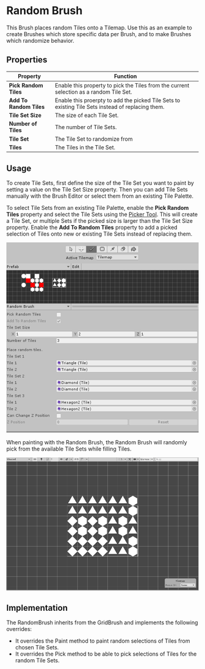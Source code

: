 # Random Brush

This Brush places random Tiles onto a Tilemap. Use this as an example to create Brushes which store specific data per Brush, and to make Brushes which randomize behavior.

## Properties

| Property                | Function                                                     |
| ----------------------- | ------------------------------------------------------------ |
| __Pick Random Tiles__   | Enable this property to pick the Tiles from the current selection as a random Tile Set. |
| __Add To Random Tiles__ | Enable this proerpty to add the picked Tile Sets to existing Tile Sets instead of replacing them. |
| __Tile Set Size__       | The size of each Tile Set.                                   |
| __Number of Tiles__     | The number of Tile Sets.                                     |
| __Tile Set__            | The Tile Set to randomize from                               |
| __Tiles__               | The Tiles in the Tile Set.                                   |

## Usage

To create Tile Sets, first define the size of the Tile Set you want to paint by setting a value on the Tile Set Size property. Then you can add Tile Sets manually with the Brush Editor or select them from an existing Tile Palette.

To select Tile Sets from an existing Tile Palette, enable the __Pick Random Tiles__ property and select the Tile Sets using the [Picker Tool](https://docs.unity3d.com/Manual/Tilemap-Painting.html#Picker). This will create a Tile Set, or multiple Sets if the picked size is larger than the Tile Set Size property. Enable the __Add To Random Tiles__ property to add a picked selection of Tiles onto new or existing Tile Sets instead of replacing them.

![Brush Editor with Random Brush](images/RandomBrushTileSet.png)

When painting with the Random Brush, the Random Brush will randomly pick from the available Tile Sets while filling Tiles. 

![Scene View with Random Brush](images/RandomBrush.png)

## Implementation

The RandomBrush inherits from the GridBrush and implements the following overrides:

- It overrides the Paint method to paint random selections of Tiles from chosen Tile Sets. 
- It overrides the Pick method to be able to pick selections of Tiles for the random Tile Sets.